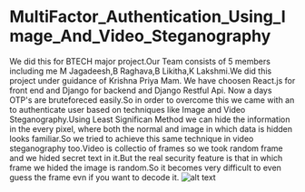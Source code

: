 # MultiFactor_Authentication_Using_Image_And_Video_Steganography
We did this for BTECH major project.Our Team consists of 5 members including me M Jagadeesh,B Raghava,B Likitha,K Lakshmi.We did this project under guidance of Krishna Priya Mam.
We have choosen React.js for front end and Django for backend and Django Restful Api.
Now a days OTP's are bruteforeced easily.So in order to overcome this we came with an to authenticate user based on techniques like Image and Video Steganography.Using Least Significan Method 
we can hide the information in the every pixel, where both the normal and image in which data is hidden looks familiar.So we tried to achieve this same technique in video steganography too.Video is collectio of frames so we took random frame and we hided secret text in it.But the real security feature is that in which frame we hided the image is random.So it becomes very difficult to even guess the frame evn if you want to decode it.
![alt text](http://url/to/img.png)
